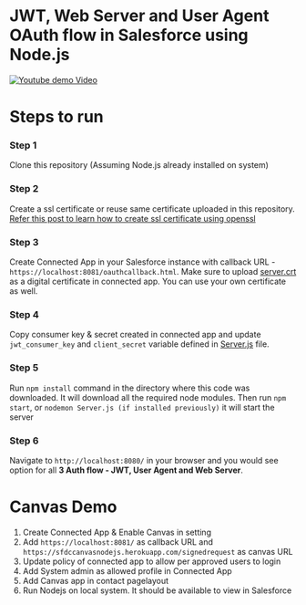 # JWT, Web Server and User Agent OAuth flow in Salesforce using Node.js

[![Youtube demo Video](https://img.youtube.com/vi/Iez9xdKbeuk/0.jpg)](https://www.youtube.com/watch?v=Iez9xdKbeuk)


# Steps to run

### Step 1
Clone this repository (Assuming Node.js already installed on system)

### Step 2
Create a ssl certificate or reuse same certificate uploaded in this repository. [Refer this post to learn how to create ssl certificate using openssl](http://www.jitendrazaa.com/blog/salesforce/use-lightning-components-on-external-websites-lightning-out/)

### Step 3
Create Connected App in your Salesforce instance with callback URL - `https://localhost:8081/oauthcallback.html`. Make sure to upload [server.crt](https://github.com/JitendraZaa/JWTDemo/blob/master/server.crt) as a digital certificate in connected app. You can use your own certificate as well.

### Step 4
Copy consumer key & secret created in connected app and update `jwt_consumer_key` and `client_secret` variable defined in [Server.js](https://github.com/JitendraZaa/JWTDemo/blob/master/Server.js) file.
 

### Step 5
Run `npm install` command in the directory where this code was downloaded. It will download all the required node modules.
Then run `npm start`, or `nodemon Server.js (if installed previously)` it will start the server

### Step 6
Navigate to `http://localhost:8080/` in your browser and you would see option for all **3 Auth flow - JWT, User Agent and Web Server**.

# Canvas Demo
1. Create Connected App & Enable Canvas in setting
2. Add `https://localhost:8081/` as callback URL and `https://sfdccanvasnodejs.herokuapp.com/signedrequest` as canvas URL
3. Update policy of connected app to allow per approved users to login
4. Add System admin as allowed profile in Connected App
5. Add Canvas app in contact pagelayout
6. Run Nodejs on local system. It should be available to view in Salesforce